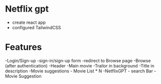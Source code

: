# Netflix gpt

- create react app
- configured TailwindCSS

# Features

-Login/Sign-up
-sign-in/sign-up form
-redirect to Browse page
-Browse (after authentication)
-Header
-Main movie
-Trailor in background
-Title in description
-Movie suggestions - Movie List \* N
-NetflixGPT - search Bar - Movie Suggestion
